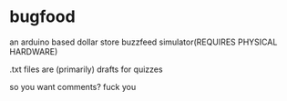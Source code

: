 # bugfood
an arduino based dollar store buzzfeed simulator(REQUIRES PHYSICAL HARDWARE)

.txt files are (primarily) drafts for quizzes

so you want comments? fuck you
